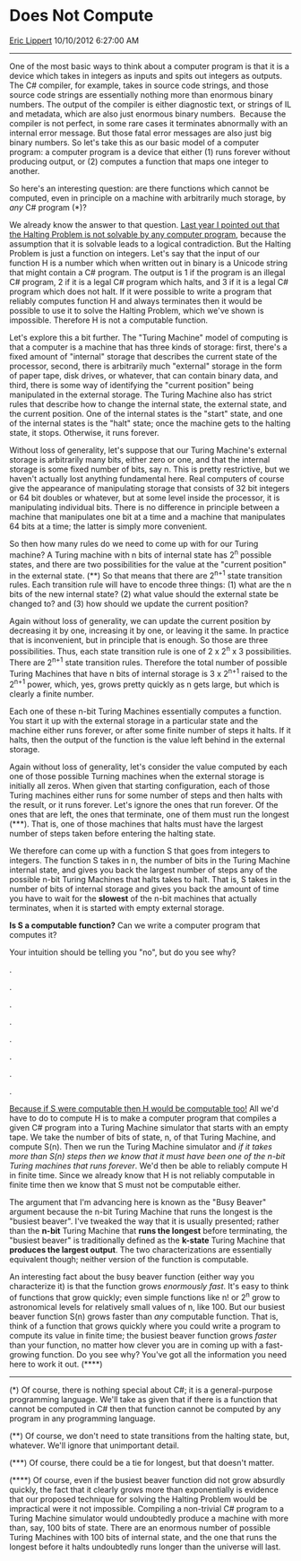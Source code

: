 <div id="page">

# Does Not Compute

[Eric Lippert](https://social.msdn.microsoft.com/profile/Eric%20Lippert) 10/10/2012 6:27:00 AM

-----

<div id="content">

<div class="mine">

One of the most basic ways to think about a computer program is that it is a device which takes in integers as inputs and spits out integers as outputs. The C\# compiler, for example, takes in source code strings, and those source code strings are essentially nothing more than enormous binary numbers. The output of the compiler is either diagnostic text, or strings of IL and metadata, which are also just enormous binary numbers.  Because the compiler is not perfect, in some rare cases it terminates abnormally with an internal error message. But those fatal error messages are also just big binary numbers. So let's take this as our basic model of a computer program: a computer program is a device that either (1) runs forever without producing output, or (2) computes a function that maps one integer to another.

So here's an interesting question: are there functions which cannot be computed, even in principle on a machine with arbitrarily much storage, by *any* C\# program (\*)?

We already know the answer to that question. [Last year I pointed out that the Halting Problem is not solvable by any computer program](http://blogs.msdn.com/b/ericlippert/archive/2011/02/24/never-say-never-part-two.aspx), because the assumption that it is solvable leads to a logical contradiction. But the Halting Problem is just a function on integers. Let's say that the input of our function H is a number which when written out in binary is a Unicode string that might contain a C\# program. The output is 1 if the program is an illegal C\# program, 2 if it is a legal C\# program which halts, and 3 if it is a legal C\# program which does not halt. If it were possible to write a program that reliably computes function H and always terminates then it would be possible to use it to solve the Halting Problem, which we've shown is impossible. Therefore H is not a computable function.

Let's explore this a bit further. The "Turing Machine" model of computing is that a computer is a machine that has three kinds of storage: first, there's a fixed amount of "internal" storage that describes the current state of the processor, second, there is arbitrarily much "external" storage in the form of paper tape, disk drives, or whatever, that can contain binary data, and third, there is some way of identifying the "current position" being manipulated in the external storage. The Turing Machine also has strict rules that describe how to change the internal state, the external state, and the current position. One of the internal states is the "start" state, and one of the internal states is the "halt" state; once the machine gets to the halting state, it stops. Otherwise, it runs forever.

Without loss of generality, let's suppose that our Turing Machine's external storage is arbitrarily many bits, either zero or one, and that the internal storage is some fixed number of bits, say n. This is pretty restrictive, but we haven't actually lost anything fundamental here. Real computers of course give the appearance of manipulating storage that consists of 32 bit integers or 64 bit doubles or whatever, but at some level inside the processor, it is manipulating individual bits. There is no difference in principle between a machine that manipulates one bit at a time and a machine that manipulates 64 bits at a time; the latter is simply more convenient.

So then how many rules do we need to come up with for our Turing machine? A Turing machine with n bits of internal state has 2<sup>n</sup> possible states, and there are two possibilities for the value at the "current position" in the external state. (\*\*) So that means that there are 2<sup>n+1</sup> state transition rules. Each transition rule will have to encode three things: (1) what are the n bits of the new internal state? (2) what value should the external state be changed to? and (3) how should we update the current position?

Again without loss of generality, we can update the current position by decreasing it by one, increasing it by one, or leaving it the same. In practice that is inconvenient, but in principle that is enough. So those are three possibilities. Thus, each state transition rule is one of 2 x 2<sup>n</sup> x 3 possibilities. There are 2<sup>n+1</sup> state transition rules. Therefore the total number of possible Turing Machines that have n bits of internal storage is 3 x 2<sup>n+1</sup> raised to the 2<sup>n+1</sup> power, which, yes, grows pretty quickly as n gets large, but which is clearly a finite number.

Each one of these n-bit Turing Machines essentially computes a function. You start it up with the external storage in a particular state and the machine either runs forever, or after some finite number of steps it halts. If it halts, then the output of the function is the value left behind in the external storage.

Again without loss of generality, let's consider the value computed by each one of those possible Turning machines when the external storage is initially all zeros. When given that starting configuration, each of those Turing machines either runs for some number of steps and then halts with the result, or it runs forever. Let's ignore the ones that run forever. Of the ones that are left, the ones that terminate, one of them must run the longest (\*\*\*). That is, one of those machines that halts must have the largest number of steps taken before entering the halting state.

We therefore can come up with a function S that goes from integers to integers. The function S takes in n, the number of bits in the Turing Machine internal state, and gives you back the largest number of steps any of the possible n-bit Turing Machines that halts takes to halt. That is, S takes in the number of bits of internal storage and gives you back the amount of time you have to wait for the **slowest** of the n-bit machines that actually terminates, when it is started with empty external storage.

**Is S a computable function?** Can we write a computer program that computes it?

Your intuition should be telling you "no", but do you see why?

.

.

.

.

.

.

.

.

[Because if S were computable then H would be computable too\!](https://www.youtube.com/watch?v=ieuBkWHfCuc) All we'd have to do to compute H is to make a computer program that compiles a given C\# program into a Turing Machine simulator that starts with an empty tape. We take the number of bits of state, n, of that Turing Machine, and compute S(n). Then we run the Turing Machine simulator and *if it takes more than S(n) steps then we know that it must have been one of the n-bit Turing machines that runs forever*. We'd then be able to reliably compute H in finite time. Since we already know that H is not reliably computable in finite time then we know that S must not be computable either.

The argument that I'm advancing here is known as the "Busy Beaver" argument because the n-bit Turing Machine that runs the longest is the "busiest beaver". I've tweaked the way that it is usually presented; rather than the **n-bit** Turing Machine that **runs the longest** before terminating, the "busiest beaver" is traditionally defined as the **k-state** Turing Machine that **produces the largest output**. The two characterizations are essentially equivalent though; neither version of the function is computable.

An interesting fact about the busy beaver function (either way you characterize it) is that the function grows *enormously fast*. It's easy to think of functions that grow quickly; even simple functions like n\! or 2<sup>n</sup> grow to astronomical levels for relatively small values of n, like 100. But our busiest beaver function S(n) grows faster than *any* computable function. That is, think of a function that grows quickly where you could write a program to compute its value in finite time; the busiest beaver function grows *faster* than your function, no matter how clever you are in coming up with a fast-growing function. Do you see why? You've got all the information you need here to work it out. (\*\*\*\*)

-----

(\*) Of course, there is nothing special about C\#; it is a general-purpose programming language. We'll take as given that if there is a function that cannot be computed in C\# then that function cannot be computed by any program in any programming language.

(\*\*) Of course, we don't need to state transitions from the halting state, but, whatever. We'll ignore that unimportant detail.

(\*\*\*) Of course, there could be a tie for longest, but that doesn't matter.

(\*\*\*\*) Of course, even if the busiest beaver function did not grow absurdly quickly, the fact that it clearly grows more than exponentially is evidence that our proposed technique for solving the Halting Problem would be impractical were it not impossible. Compiling a non-trivial C\# program to a Turing Machine simulator would undoubtedly produce a machine with more than, say, 100 bits of state. There are an enormous number of possible Turing Machines with 100 bits of internal state, and the one that runs the longest before it halts undoubtedly runs longer than the universe will last.

</div>

</div>

</div>

